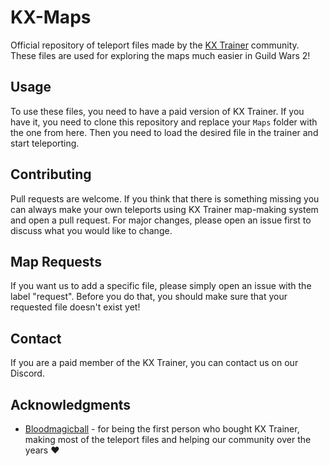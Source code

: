 # KX-Maps
Official repository of teleport files made by the [KX Trainer](https://kxtools.xyz/) community. These files are used for exploring the maps much easier in Guild Wars 2!

## Usage
To use these files, you need to have a paid version of KX Trainer. If you have it, you need to clone this repository and replace your `Maps` folder with the one from here. Then you need to load the desired file in the trainer and start teleporting.

## Contributing
Pull requests are welcome. If you think that there is something missing you can always make your own teleports using KX Trainer map-making system and open a pull request. For major changes, please open an issue first to discuss what you would like to change.

## Map Requests
If you want us to add a specific file, please simply open an issue with the label "request". Before you do that, you should make sure that your requested file doesn't exist yet!

## Contact
If you are a paid member of the KX Trainer, you can contact us on our Discord. 

## Acknowledgments
* [Bloodmagicball](https://github.com/Bloodmagicball) - for being the first person who bought KX Trainer, making most of the teleport files and helping our community over the years ❤
